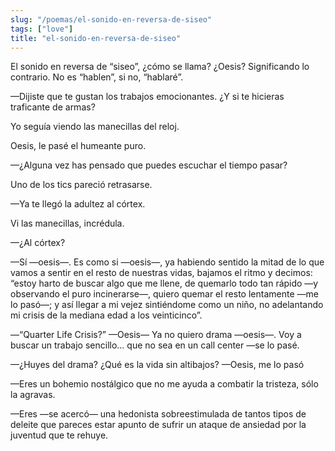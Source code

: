 ```yaml
---
slug: "/poemas/el-sonido-en-reversa-de-siseo"
tags: ["love"]
title: "el-sonido-en-reversa-de-siseo"
---
```

El sonido en reversa de “siseo”, ¿cómo se llama? ¿Oesis? Significando lo contrario. No es “hablen”, si no, “hablaré”. 

—Dijiste que te gustan los trabajos emocionantes. ¿Y si te hicieras traficante de armas?

Yo seguía viendo las manecillas del reloj.

Oesis, le pasé el humeante puro.

—¿Alguna vez has pensado que puedes escuchar el tiempo pasar?

Uno de los tics pareció retrasarse.

—Ya te llegó la adultez al córtex.

Vi las manecillas, incrédula.

—¿Al córtex?

—Sí —oesis—. Es como si —oesis—, ya habiendo sentido la mitad de lo que vamos a sentir en el resto de nuestras vidas, bajamos el ritmo y decimos: “estoy harto de buscar algo que me llene, de quemarlo todo tan rápido —y observando el puro incinerarse—, quiero quemar el resto lentamente —me lo pasó—; y así llegar a mi vejez sintiéndome como un niño, no adelantando mi crisis de la mediana edad a los veinticinco”.

—“Quarter Life Crisis?” —Oesis— Ya no quiero drama —oesis—. Voy a buscar un trabajo sencillo… que no sea en un call center —se lo pasé.

—¿Huyes del drama? ¿Qué es la vida sin altibajos? —Oesis, me lo pasó

—Eres un bohemio nostálgico que no me ayuda a combatir la tristeza, sólo la agravas. 

—Eres —se acercó— una hedonista sobreestimulada de tantos tipos de deleite que pareces estar apunto de sufrir un ataque de ansiedad por la juventud que te rehuye.